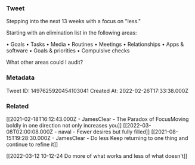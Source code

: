 ### Tweet
Stepping into the next 13 weeks with a focus on "less."

Starting with an elimination list in the following areas:

• Goals
• Tasks
• Media
• Routines
• Meetings
• Relationships
• Apps &amp; software
• Goals &amp; priorities
• Compulsive checks

What other areas could I audit?

### Metadata
Tweet ID: 1497625920454103041
Created At: 2022-02-26T17:33:38.000Z

### Related
[[2021-02-18T16:12:43.000Z - JamesClear - The Paradox of FocusMoving boldly in one direction not only increases you]]
[[2022-03-08T02:00:08.000Z - naval - Fewer desires but fully filled]]
[[2021-08-15T19:28:30.000Z - JamesClear - Do less Keep returning to one thing and continue to refine it]]

[[2022-03-12 10-12-24 Do more of what works and less of what doesn't]]


